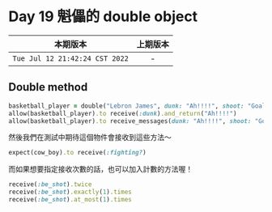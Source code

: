 # Day 19 魁儡的 double object

|本期版本|上期版本
|:---:|:---:|
`Tue Jul 12 21:42:24 CST 2022` | - 


## Double method

```ruby
basketball_player = double("Lebron James", dunk: "Ah!!!!", shoot: "Goal!!!!")
allow(basketball_player).to receive(:dunk).and_return("Ah!!!!")
allow(basketball_player).to receive_messages(dunk: "Ah!!!!", shoot: "Goal!!!!")
```


然後我們在測試中期待這個物件會接收到這些方法～

```ruby
expect(cow_boy).to receive(:fighting?)
```

而如果想要指定接收次數的話，也可以加入計數的方法喔！

```ruby
receive(:be_shot).twice
receive(:be_shot).exactly(1).times
receive(:be_shot).at_most(1).times
```